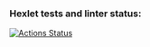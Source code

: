 ### Hexlet tests and linter status:
[![Actions Status](https://github.com/RetY2244/python-project-49/actions/workflows/hexlet-check.yml/badge.svg)](https://github.com/RetY2244/python-project-49/actions)
